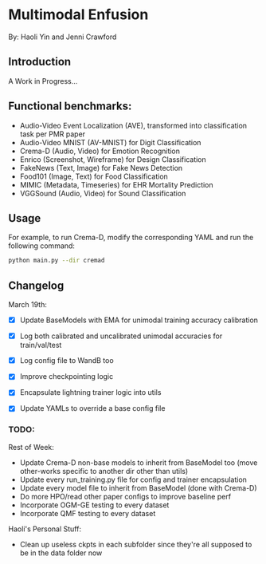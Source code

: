 # Multimodal Enfusion

By: Haoli Yin and Jenni Crawford

## Introduction

A Work in Progress...

## Functional benchmarks: 
- Audio-Video Event Localization (AVE), transformed into classification task per PMR paper
- Audio-Video MNIST (AV-MNIST) for Digit Classification
- Crema-D (Audio, Video) for Emotion Recognition
- Enrico (Screenshot, Wireframe) for Design Classification
- FakeNews (Text, Image) for Fake News Detection
- Food101 (Image, Text) for Food Classification
- MIMIC (Metadata, Timeseries) for EHR Mortality Prediction
- VGGSound (Audio, Video) for Sound Classification

## Usage

For example, to run Crema-D, modify the corresponding YAML and run the following command:
```bash
python main.py --dir cremad
```

## Changelog

March 19th:
- [x] Update BaseModels with EMA for unimodal training accuracy calibration
- [x] Log both calibrated and uncalibrated unimodal accuracies for train/val/test
- [x] Log config file to WandB too
- [x] Improve checkpointing logic
- [x] Encapsulate lightning trainer logic into utils
- [x] Update YAMLs to override a base config file


### TODO: 

Rest of Week:
- Update Crema-D non-base models to inherit from BaseModel too (move other-works specific to another dir other than utils)
- Update every run_training.py file for config and trainer encapsulation
- Update every model file to inherit from BaseModel (done with Crema-D)
- Do more HPO/read other paper configs to improve baseline perf
- Incorporate OGM-GE testing to every dataset
- Incorporate QMF testing to every dataset

Haoli's Personal Stuff: 
- Clean up useless ckpts in each subfolder since they're all supposed to be in the data folder now